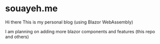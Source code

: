 # souayeh.me
Hi there
This is my personal blog (using Blazor WebAssembly)

I am planning on adding more blazor components and features (this repo and others)

